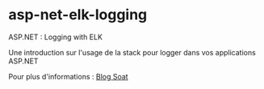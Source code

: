 # asp-net-elk-logging
ASP.NET : Logging with ELK

Une introduction sur l'usage de la stack pour logger dans vos applications ASP.NET

Pour plus d'informations : [Blog Soat](http://blog.soat.fr/2016/06/asp-net-monitorer-vos-applications-avec-elk/)
